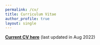 ```yaml
---
permalink: /cv/
title: Curriculum Vitae
author_profile: true
layout: single
---
```


[**Current CV here**](https://dineshdaultani.github.io/assets/misc/Dinesh_Daultani_Resume.pdf) (last updated in Aug 2022)
